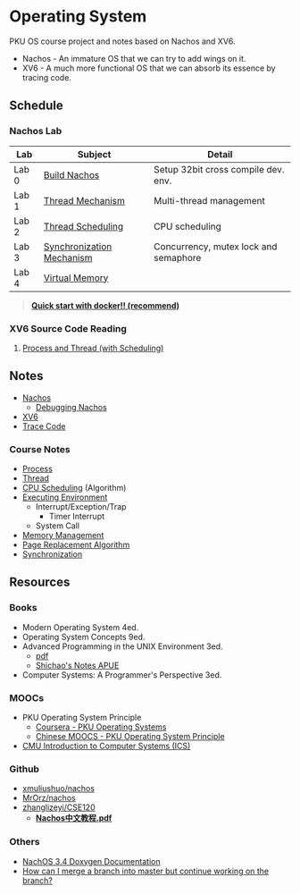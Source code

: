 # Operating System

PKU OS course project and notes based on Nachos and XV6.

* Nachos - An immature OS that we can try to add wings on it.
* XV6 - A much more functional OS that we can absorb its essence by tracing code.

## Schedule

### Nachos Lab

Lab  |Subject|Detail
-----|-------|------
Lab 0|[Build Nachos](Lab/Lab0_BuildNachos)|Setup 32bit cross compile dev. env.
Lab 1|[Thread Mechanism](Lab/Lab1_ThreadMechanism/README.md)|Multi-thread management
Lab 2|[Thread Scheduling](Lab/Lab2_ThreadScheduling/README.md)|CPU scheduling
Lab 3|[Synchronization Mechanism](Lab/Lab3_SynchronizationMechanism/README.md)|Concurrency, mutex lock and semaphore
Lab 4|[Virtual Memory](Lab/Lab4_VirtualMemory/README.md)|

> [**Quick start with docker!! (recommend)**](Lab/Lab0_BuildNachos/DevEnvironment.md#Use-Docker-with-32bit-image)

### XV6 Source Code Reading

1. [Process and Thread (with Scheduling)](Notes/XV6/XV6ProcessThread.md)

## Notes

* [Nachos](Notes/Nachos/Nachos.md)
  * [Debugging Nachos](Notes/Nachos/Nachos.md#Debugging-Nachos)
* [XV6](Notes/XV6/XV6.md)
* [Trace Code](Notes/TraceCode.md)

### Course Notes

* [Process](Notes/CourseNote/Process.md)
* [Thread](Notes/CourseNote/Thread.md)
* [CPU Scheduling](Notes/CourseNote/CPUScheduling.md) (Algorithm)
* [Executing Environment](Notes/CourseNote/ExecutingEnvironment.md)
  * Interrupt/Exception/Trap
    * Timer Interrupt
  * System Call
* [Memory Management](Notes/CourseNote/MemoryManagement.md)
* [Page Replacement Algorithm](Notes/CourseNote/PageReplacementAlgo.md)
* [Synchronization](Notes/CourseNote/Synchronization.md)

## Resources

### Books

* Modern Operating System 4ed.
* Operating System Concepts 9ed.
* Advanced Programming in the UNIX Environment 3ed.
  * [pdf](http://www.codeman.net/wp-content/uploads/2014/04/APUE-3rd.pdf)
  * [Shichao's Notes APUE](https://notes.shichao.io/apue/)
* Computer Systems: A Programmer's Perspective 3ed.

### MOOCs

* PKU Operating System Principle
  * [Coursera - PKU Operating Systems](https://www.coursera.org/learn/os-pku)
  * [Chinese MOOCS - PKU Operating System Principle](http://www.chinesemooc.org/mooc/4747)
* [CMU Introduction to Computer Systems (ICS)](https://www.cs.cmu.edu/~213/)

### Github

* [xmuliushuo/nachos](https://github.com/xmuliushuo/nachos)
* [MrOrz/nachos](https://github.com/MrOrz/nachos)
* [zhanglizeyi/CSE120](https://github.com/zhanglizeyi/CSE120)
  * [**Nachos中文教程.pdf**](https://github.com/zhanglizeyi/CSE120/blob/master/Nachos%E4%B8%AD%E6%96%87%E6%95%99%E7%A8%8B.pdf)

### Others

* [NachOS 3.4 Doxygen Documentation](https://web.ics.purdue.edu/~cs354/Nachos/index.html)
* [How can I merge a branch into master but continue working on the branch?](https://stackoverflow.com/questions/26024586/how-can-i-merge-a-branch-into-master-but-continue-working-on-the-branch)
